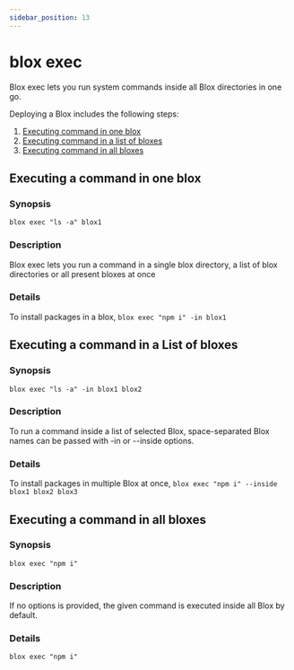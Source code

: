 ```yaml
---
sidebar_position: 13
---
```


# blox exec

Blox exec lets you run system commands inside all Blox directories in one go.

Deploying a Blox includes the following steps:

1. [Executing command in one blox](#executing-a-command-in-one-blox)
2. [Executing command in a list of bloxes](#executing-a-command-in-a-List-of-bloxes)
3. [Executing command in all bloxes](#executing-a-command-in-all-bloxes)

## Executing a command in one blox

### Synopsis

    blox exec "ls -a" blox1

### Description

Blox exec lets you run a command in a single blox directory, a list of blox directories or all present bloxes at once

### Details

To install packages in a blox,
`blox exec "npm i" -in blox1`

<!-- ### Configuration -->

## Executing a command in a List of bloxes

### Synopsis

    blox exec "ls -a" -in blox1 blox2

### Description

To run a command inside a list of selected Blox, space-separated Blox names can be passed with -in or --inside options.

### Details

To install packages in multiple Blox at once,
`blox exec "npm i" --inside blox1 blox2 blox3`

<!-- ### Configuration -->

## Executing a command in all bloxes

### Synopsis

    blox exec "npm i"

### Description

If no options is provided, the given command is executed inside all Blox by default.

### Details

`blox exec "npm i"`

<!-- ### Configuration -->

